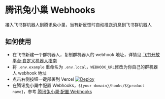 # 腾讯兔小巢 Webhooks
接入飞书群机器人到腾讯兔小巢，当有新反馈时自动推送消息到飞书群机器人

## 如何使用
- 在飞书新建一个群机器人，复制群机器人的 webhook 地址，详情见 [飞书开放平台·自定义机器人指南](https://open.feishu.cn/document/ukTMukTMukTM/ucTM5YjL3ETO24yNxkjN)
- 将 `.env.example` 重命名为 `.env.local`，`WEBHOOK_URL`修改为你自己的群机器人 webhook 地址
- 点击右侧按钮一键部署到 Vercel [![Deploy](https://vercel.com/button)](https://vercel.com/new/clone?repository-url=https://github.com/tyanbiao/txc-webhooks.git)
- 在腾讯兔小巢中配置 Webhooks，`${your domain}/hooks/${product name}`，参考 [腾讯兔小巢·配置 Webhooks](https://txc.qq.com/helper/webHookGuide)

